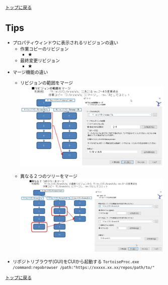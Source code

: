 [トップに戻る](../index.md)

# Tips

- プロパティウィンドウに表示されるリビジョンの違い
	- 作業コピーのリビジョン
		- ★
	- 最終変更リビジョン
		- ★
- マージ機能の違い
	- リビジョンの範囲をマージ
		![リビジョンの範囲をマージ](リビジョンの範囲をマージ.jpg)
	
	- 異なる２つのツリーをマージ
		![異なる２つのツリーをマージ](異なる二つのツリーをマージ.jpg)
- リポジトリブラウザ(GUI)をCUIから起動する
	`TortoiseProc.exe /command:repobrowser /path:"https://xxxxx.xx.xx/repos/path/to/"`

[トップに戻る](../index.md)
